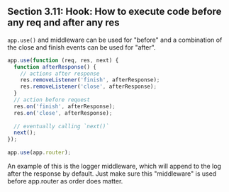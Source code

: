 ## Section 3.11: Hook: How to execute code before any req and after any res

`app.use()` and middleware can be used for "before" and a combination of the close 
and finish events can be used for "after".

```js
app.use(function (req, res, next) {
  function afterResponse() {
    // actions after response
    res.removeListener('finish', afterResponse);
    res.removeListener('close', afterResponse);
  }
  // action before request
  res.on('finish', afterResponse);
  res.on('close', afterResponse);
  
  // eventually calling `next()`
  next();
});
  
app.use(app.router);
```
An example of this is the logger middleware, which will append to the log after the 
response by default. Just make sure this "middleware" is used before app.router as 
order does matter.
